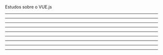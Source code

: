 Estudos sobre o VUE.js

---------------------------------------------------
---------------------------------------------------
---------------------------------------------------
---------------------------------------------------
---------------------------------------------------
---------------------------------------------------
---------------------------------------------------
---------------------------------------------------
---------------------------------------------------